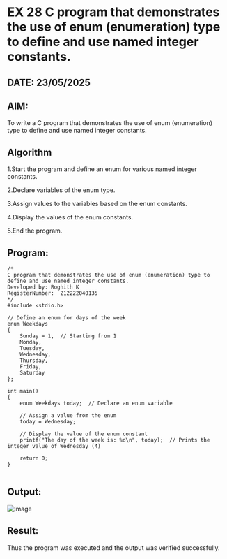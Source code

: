 # EX 28 C program that demonstrates the use of enum (enumeration) type to define and use named integer constants.
## DATE: 23/05/2025
## AIM:
To write a C program that demonstrates the use of enum (enumeration) type to define and use named integer constants.

## Algorithm
1.Start the program and define an enum for various named integer constants.

2.Declare variables of the enum type.

3.Assign values to the variables based on the enum constants.

4.Display the values of the enum constants.

5.End the program.  

## Program:
```
/*
C program that demonstrates the use of enum (enumeration) type to define and use named integer constants.
Developed by: Roghith K
RegisterNumber:  212222040135
*/
#include <stdio.h>

// Define an enum for days of the week
enum Weekdays
{
    Sunday = 1,  // Starting from 1
    Monday,
    Tuesday,
    Wednesday,
    Thursday,
    Friday,
    Saturday
};

int main()
{
    enum Weekdays today;  // Declare an enum variable

    // Assign a value from the enum
    today = Wednesday;

    // Display the value of the enum constant
    printf("The day of the week is: %d\n", today);  // Prints the integer value of Wednesday (4)

    return 0;
}


```

## Output:

![image](https://github.com/user-attachments/assets/61831a6c-c84b-403c-b784-4b4879cb3a8c)


## Result:
Thus the program was executed and the output was verified successfully.
